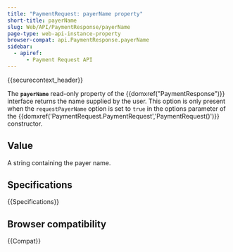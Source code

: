 ```yaml
---
title: "PaymentRequest: payerName property"
short-title: payerName
slug: Web/API/PaymentResponse/payerName
page-type: web-api-instance-property
browser-compat: api.PaymentResponse.payerName
sidebar:
  - apiref:
      - Payment Request API
---
```


{{securecontext_header}}

The **`payerName`** read-only property of the
{{domxref("PaymentResponse")}} interface returns the name supplied by the user. This
option is only present when the `requestPayerName` option is set to
`true` in the options parameter of the
{{domxref('PaymentRequest.PaymentRequest','PaymentRequest()')}} constructor.

## Value

A string containing the payer name.

## Specifications

{{Specifications}}

## Browser compatibility

{{Compat}}
